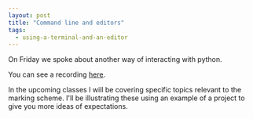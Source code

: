 ```yaml
---
layout: post
title: "Command line and editors"
tags:
  - using-a-terminal-and-an-editor
---
```


On Friday we spoke about another way of interacting with python.

You can see a recording [here](https://cardiff.cloud.panopto.eu/Panopto/Pages/Viewer.aspx?id=5c42aa0e-cfbf-4949-b771-b28600d6c4a5).

In the upcoming classes I will be covering specific topics relevant to the
marking scheme. I'll be illustrating these using an example of a project to give
you more ideas of expectations.
